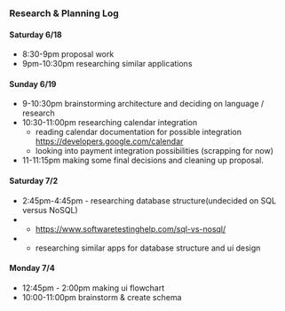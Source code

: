 ### Research & Planning Log
#### Saturday 6/18
- 8:30-9pm proposal work  
- 9pm-10:30pm researching similar applications  

#### Sunday 6/19
- 9-10:30pm brainstorming architecture and deciding on language / research  
- 10:30-11:00pm researching calendar integration  
  - reading calendar documentation for possible integration https://developers.google.com/calendar
  - looking into payment integration possibilities (scrapping for now)
- 11-11:15pm making some final decisions and cleaning up proposal.

#### Saturday 7/2
- 2:45pm-4:45pm - researching database structure(undecided on SQL versus NoSQL)
- - https://www.softwaretestinghelp.com/sql-vs-nosql/
- -  researching similar apps for database structure and ui design

#### Monday 7/4
- 12:45pm - 2:00pm making ui flowchart
- 10:00-11:00pm brainstorm & create schema
